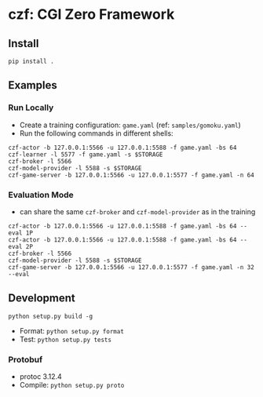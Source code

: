 # czf: CGI Zero Framework

## Install

```shell
pip install .
```

## Examples

### Run Locally

- Create a training configuration: `game.yaml` (ref: `samples/gomoku.yaml`)
- Run the following commands in different shells:

```shell
czf-actor -b 127.0.0.1:5566 -u 127.0.0.1:5588 -f game.yaml -bs 64
czf-learner -l 5577 -f game.yaml -s $STORAGE
czf-broker -l 5566
czf-model-provider -l 5588 -s $STORAGE
czf-game-server -b 127.0.0.1:5566 -u 127.0.0.1:5577 -f game.yaml -n 64
```

### Evaluation Mode

- can share the same `czf-broker` and `czf-model-provider` as in the training

```shell
czf-actor -b 127.0.0.1:5566 -u 127.0.0.1:5588 -f game.yaml -bs 64 --eval 1P
czf-actor -b 127.0.0.1:5566 -u 127.0.0.1:5588 -f game.yaml -bs 64 --eval 2P
czf-broker -l 5566
czf-model-provider -l 5588 -s $STORAGE
czf-game-server -b 127.0.0.1:5566 -u 127.0.0.1:5577 -f game.yaml -n 32 --eval
```

## Development

```shell
python setup.py build -g
```

- Format: `python setup.py format`
- Test: `python setup.py tests`

### Protobuf

- protoc 3.12.4
- Compile: `python setup.py proto`
